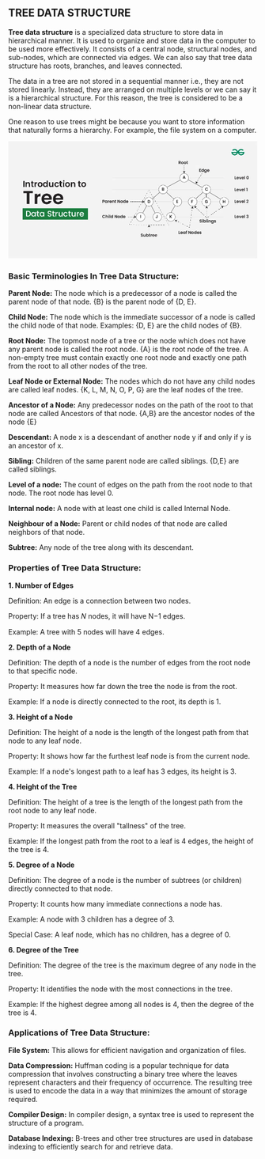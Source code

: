 ## TREE DATA STRUCTURE

**Tree data structure**  is a specialized data structure to store data in hierarchical manner. It is used to organize and store data in the computer to be used more effectively. It consists of a central node, structural nodes, and sub-nodes, which are connected via edges. We can also say that tree data structure has roots, branches, and leaves connected.

The data in a tree are not stored in a sequential manner i.e., they are not stored linearly. Instead, they are arranged on multiple levels or we can say it is a hierarchical structure. For this reason, the tree is considered to be a non-linear data structure.

One reason to use trees might be because you want to store information that naturally forms a hierarchy. For example, the file system on a computer.

![Time Complexity](images/Introduction-to-tree-.webp)

### Basic Terminologies In Tree Data Structure:

**Parent Node:** The node which is a predecessor of a node is called the parent node of that node. {B} is the parent node of {D, E}.

**Child Node:** The node which is the immediate successor of a node is called the child node of that node. Examples: {D, E} are the child nodes of {B}.

**Root Node:** The topmost node of a tree or the node which does not have any parent node is called the root node. {A} is the root node of the tree. A non-empty tree must contain exactly one root node and exactly one path from the root to all other nodes of the tree.

**Leaf Node or External Node:** The nodes which do not have any child nodes are called leaf nodes. {K, L, M, N, O, P, G} are the leaf nodes of the tree.

**Ancestor of a Node:** Any predecessor nodes on the path of the root to that node are called Ancestors of that node. {A,B} are the ancestor nodes of the node {E}

**Descendant:** A node x is a descendant of another node y if and only if y is an ancestor of x.

**Sibling:** Children of the same parent node are called siblings. {D,E} are called siblings.

**Level of a node:** The count of edges on the path from the root node to that node. The root node has level 0.

**Internal node:** A node with at least one child is called Internal Node.

**Neighbour of a Node:** Parent or child nodes of that node are called neighbors of that node.

**Subtree:** Any node of the tree along with its descendant.

### Properties of Tree Data Structure:

**1. Number of Edges**

Definition: An edge is a connection between two nodes.

Property: If a tree has 𝑁 nodes, it will have N−1 edges.

Example: A tree with 5 nodes will have 4 edges.

**2. Depth of a Node**

Definition: The depth of a node is the number of edges from the root node to that specific node.

Property: It measures how far down the tree the node is from the root.

Example: If a node is directly connected to the root, its depth is 1.

**3. Height of a Node**

Definition: The height of a node is the length of the longest path from that node to any leaf node.

Property: It shows how far the furthest leaf node is from the current node.

Example: If a node's longest path to a leaf has 3 edges, its height is 3.

**4. Height of the Tree**

Definition: The height of a tree is the length of the longest path from the root node to any leaf node.

Property: It measures the overall "tallness" of the tree.

Example: If the longest path from the root to a leaf is 4 edges, the height of the tree is 4.

**5. Degree of a Node**

Definition: The degree of a node is the number of subtrees (or children) directly connected to that node.

Property: It counts how many immediate connections a node has.

Example: A node with 3 children has a degree of 3.

Special Case: A leaf node, which has no children, has a degree of 0.

**6. Degree of the Tree**

Definition: The degree of the tree is the maximum degree of any node in the tree.

Property: It identifies the node with the most connections in the tree.

Example: If the highest degree among all nodes is 4, then the degree of the tree is 4.

### Applications of Tree Data Structure:

**File System:**  This allows for efficient navigation and organization of files.

**Data Compression:** Huffman coding is a popular technique for data compression that involves constructing a binary tree where the leaves represent characters and their frequency of occurrence. The resulting tree is used to encode the data in a way that minimizes the amount of storage required.

**Compiler Design:** In compiler design, a syntax tree is used to represent the structure of a program. 

**Database Indexing:** B-trees and other tree structures are used in database indexing to efficiently search for and retrieve data. 


